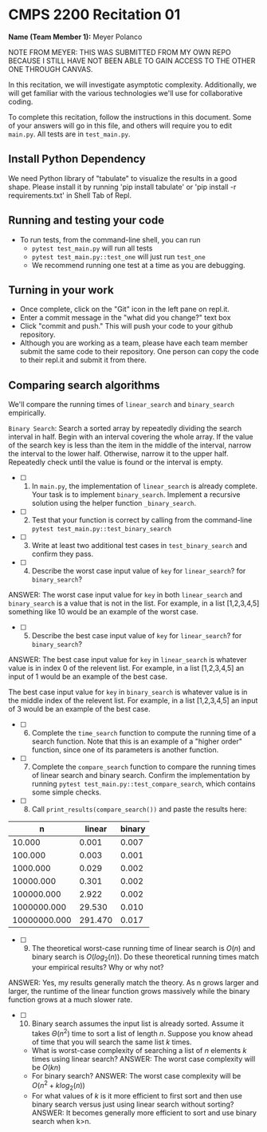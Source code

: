# CMPS 2200  Recitation 01

**Name (Team Member 1):** Meyer Polanco 

NOTE FROM MEYER: THIS WAS SUBMITTED FROM MY OWN REPO BECAUSE I STILL HAVE NOT BEEN ABLE TO GAIN ACCESS TO THE OTHER ONE THROUGH CANVAS.

In this recitation, we will investigate asymptotic complexity. Additionally, we will get familiar with the various technologies we'll use for collaborative coding.

To complete this recitation, follow the instructions in this document. Some of your answers will go in this file, and others will require you to edit `main.py`. All tests are in `test_main.py`.

## Install Python Dependency

We need Python library of "tabulate" to visualize the results in a good shape. Please install it by running 'pip install tabulate' or 'pip install -r requirements.txt' in Shell Tab of Repl.  

## Running and testing your code

- To run tests, from the command-line shell, you can run
  + `pytest test_main.py` will run all tests
  + `pytest test_main.py::test_one` will just run `test_one`
  + We recommend running one test at a time as you are debugging.

## Turning in your work

- Once complete, click on the "Git" icon in the left pane on repl.it.
- Enter a commit message in the "what did you change?" text box
- Click "commit and push." This will push your code to your github repository.
- Although you are working as a team, please have each team member submit the same code to their repository. One person can copy the code to their repl.it and submit it from there.

## Comparing search algorithms

We'll compare the running times of `linear_search` and `binary_search` empirically.

`Binary Search`: Search a sorted array by repeatedly dividing the search interval in half. Begin with an interval covering the whole array. If the value of the search key is less than the item in the middle of the interval, narrow the interval to the lower half. Otherwise, narrow it to the upper half. Repeatedly check until the value is found or the interval is empty.

- [ ] 1. In `main.py`, the implementation of `linear_search` is already complete. Your task is to implement `binary_search`. Implement a recursive solution using the helper function `_binary_search`. 

- [ ] 2. Test that your function is correct by calling from the command-line `pytest test_main.py::test_binary_search`

- [ ] 3. Write at least two additional test cases in `test_binary_search` and confirm they pass.

- [ ] 4. Describe the worst case input value of `key` for `linear_search`? for `binary_search`? 

ANSWER: The worst case input value for `key` in both `linear_search` and `binary_search` is a value that is not in the list. For example, in a list [1,2,3,4,5] something like 10 would be an example of the worst case.

- [ ] 5. Describe the best case input value of `key` for `linear_search`? for `binary_search`? 

ANSWER: The best case input value for `key` in `linear_search` is whatever value is in index 0 of the relevent list. For example, in a list [1,2,3,4,5] an input of 1 would be an example of the best case.

The best case input value for `key` in `binary_search` is whatever value is in the middle index of the relevent list. For example, in a list [1,2,3,4,5] an input of 3 would be an example of the best case.

- [ ] 6. Complete the `time_search` function to compute the running time of a search function. Note that this is an example of a "higher order" function, since one of its parameters is another function.

- [ ] 7. Complete the `compare_search` function to compare the running times of linear search and binary search. Confirm the implementation by running `pytest test_main.py::test_compare_search`, which contains some simple checks.

- [ ] 8. Call `print_results(compare_search())` and paste the results here:

|            n |   linear |   binary |
|--------------|----------|----------|
|       10.000 |    0.001 |    0.007 |
|      100.000 |    0.003 |    0.001 |
|     1000.000 |    0.029 |    0.002 |
|    10000.000 |    0.301 |    0.002 |
|   100000.000 |    2.922 |    0.002 |
|  1000000.000 |   29.530 |    0.010 |
| 10000000.000 |  291.470 |    0.017 |

- [ ] 9. The theoretical worst-case running time of linear search is $O(n)$ and binary search is $O(log_2(n))$. Do these theoretical running times match your empirical results? Why or why not?

ANSWER: Yes, my results generally match the theory. As n grows larger and larger, the runtime of the linear function grows massively while the binary function grows at a much slower rate.

- [ ] 10. Binary search assumes the input list is already sorted. Assume it takes $\Theta(n^2)$ time to sort a list of length $n$. Suppose you know ahead of time that you will search the same list $k$ times. 
  + What is worst-case complexity of searching a list of $n$ elements $k$ times using linear search? 
  ANSWER: The worst case complexity will be $O(kn)$
  + For binary search? 
  ANSWER: The worst case complexity will be $O(n^2 + klog_2(n))$
  + For what values of $k$ is it more efficient to first sort and then use binary search versus just using linear search without sorting? 
  ANSWER: It becomes generally more efficient to sort and use binary search when k>n.
